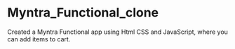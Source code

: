 # Myntra_Functional_clone
Created a Myntra Functional app using Html CSS and JavaScript, where you can add items to cart.
